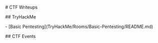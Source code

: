 \# CTF Writeups





\## TryHackMe

\- \[Basic Pentesting](TryHackMe/Rooms/Basic-Pentesting/README.md)





\## CTF Events



